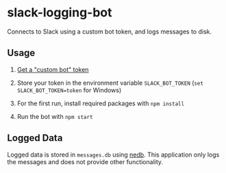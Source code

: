 # slack-logging-bot

Connects to Slack using a custom bot token, and logs messages to disk.

## Usage

1. [Get a "custom bot" token](https://my.slack.com/apps/A0F7YS25R-bots)

2. Store your token in the environment variable `SLACK_BOT_TOKEN` (`set SLACK_BOT_TOKEN=token` for Windows)

3. For the first run, install required packages with `npm install`

4. Run the bot with `npm start`

## Logged Data

Logged data is stored in `messages.db` using [nedb](https://github.com/louischatriot/nedb). This application only logs the messages and does not provide other functionality.